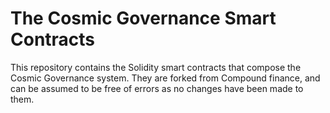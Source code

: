 # The Cosmic Governance Smart Contracts

This repository contains the Solidity smart contracts that compose the Cosmic Governance system. They are forked from Compound finance, and can be assumed to be free of errors as no changes have been made to them.
